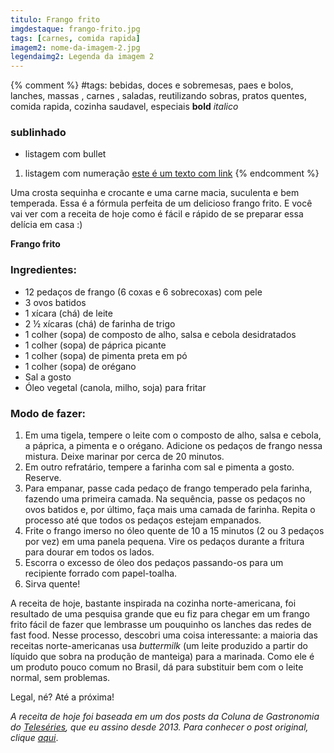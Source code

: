 ```yaml
---
titulo: Frango frito
imgdestaque: frango-frito.jpg
tags: [carnes, comida rapida]
imagem2: nome-da-imagem-2.jpg
legendaimg2: Legenda da imagem 2
---
```

{% comment %}
#tags: bebidas, doces e sobremesas, paes e bolos, lanches, massas , carnes , saladas, reutilizando sobras, pratos quentes, comida rapida, cozinha saudavel, especiais
**bold**
*italico*
### sublinhado
* listagem com bullet
1. listagem com numeração
[este é um texto com link](https://www.enderecodolink.com)
{% endcomment %}

Uma crosta sequinha e crocante e uma carne macia, suculenta e bem temperada. Essa é a fórmula perfeita de um delicioso frango frito. E você vai ver com a receita de hoje como é fácil e rápido de se preparar essa delícia em casa :)

**Frango frito**

### Ingredientes:

* 12 pedaços de frango (6 coxas e 6 sobrecoxas) com pele
* 3 ovos batidos
* 1 xícara (chá) de leite
* 2 ½  xícaras (chá) de farinha de trigo
* 1 colher (sopa) de composto de alho, salsa e cebola desidratados
* 1 colher (sopa) de páprica picante
* 1 colher (sopa) de pimenta preta em pó
* 1 colher (sopa) de orégano
* Sal a gosto
* Óleo vegetal (canola, milho, soja) para fritar

### Modo de fazer:

1. Em uma tigela, tempere o leite com o composto de alho, salsa e cebola, a páprica, a pimenta e o orégano. Adicione os pedaços de frango nessa mistura. Deixe marinar por cerca de 20 minutos.
2. Em outro refratário, tempere a farinha com sal e pimenta a gosto. Reserve.
3. Para empanar, passe cada pedaço de frango temperado pela farinha, fazendo uma primeira camada. Na sequência, passe os pedaços no ovos batidos e, por último, faça mais uma camada de farinha. Repita o processo até que todos os pedaços estejam empanados.
4. Frite o frango imerso no óleo quente de 10 a 15 minutos (2 ou 3 pedaços por vez) em uma panela pequena. Vire os pedaços durante a fritura para dourar em todos os lados.
5. Escorra o excesso de óleo dos pedaços passando-os para um recipiente forrado com papel-toalha.
6. Sirva quente!

A receita de hoje, bastante inspirada na cozinha norte-americana, foi resultado de uma pesquisa grande que eu fiz para chegar em um frango frito fácil de fazer que lembrasse um pouquinho os lanches das redes de fast food. Nesse processo, descobri uma coisa interessante: a maioria das receitas norte-americanas usa *buttermilk* (um leite produzido a partir do líquido que sobra na produção de manteiga) para a marinada. Como ele é um produto pouco comum no Brasil, dá para substituir bem com o leite normal, sem problemas.

Legal, né?
Até a próxima! 


*A receita de hoje foi baseada em um dos posts da Coluna de Gastronomia do [Teleséries](http://teleseries.com.br), que eu assino desde 2013. Para conhecer o post original, clique [aqui](http://teleseries.com.br/a-alquimia-do-frango-frito-em-breaking-bad/)*. 